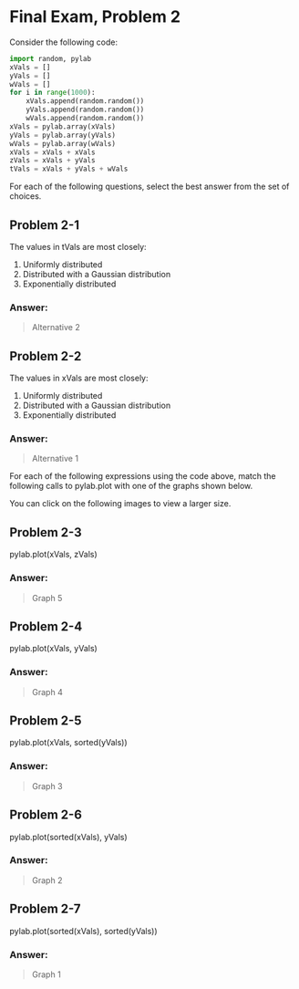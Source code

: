 # Final Exam, Problem 2
Consider the following code:
```python
import random, pylab
xVals = []
yVals = []
wVals = []
for i in range(1000):
    xVals.append(random.random())
    yVals.append(random.random())
    wVals.append(random.random())
xVals = pylab.array(xVals)
yVals = pylab.array(yVals)
wVals = pylab.array(wVals)
xVals = xVals + xVals
zVals = xVals + yVals
tVals = xVals + yVals + wVals
```
For each of the following questions, select the best answer from the set of choices.

## Problem 2-1
The values in tVals are most closely:
1. Uniformly distributed
2. Distributed with a Gaussian distribution
3. Exponentially distributed

### Answer:
> Alternative 2

## Problem 2-2
The values in xVals are most closely:
1. Uniformly distributed
2. Distributed with a Gaussian distribution
3. Exponentially distributed

### Answer:
> Alternative 1

For each of the following expressions using the code above, match the following calls to pylab.plot with one of the graphs shown below.

You can click on the following images to view a larger size.

## Problem 2-3
pylab.plot(xVals, zVals)

### Answer:
> Graph 5

## Problem 2-4
pylab.plot(xVals, yVals)

### Answer:
> Graph 4

## Problem 2-5
pylab.plot(xVals, sorted(yVals))

### Answer:
> Graph 3

## Problem 2-6
pylab.plot(sorted(xVals), yVals)

### Answer:
> Graph 2

## Problem 2-7
pylab.plot(sorted(xVals), sorted(yVals))

### Answer:
> Graph 1